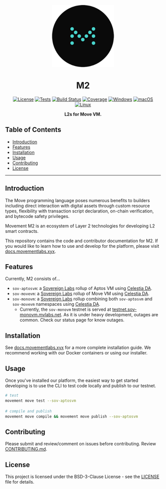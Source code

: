 <div align="center">
    <img src="./rsc/movement_logo.png" alt="Project Logo" width="200" height="200">

# M2

[![License](https://img.shields.io/badge/license-BSD-blue.svg)](https://opensource.org/license/bsd-3-clause/)
[![Tests](https://img.shields.io/badge/tests-Passing-brightgreen)](#)
[![Build Status](https://img.shields.io/badge/build-Passing-brightgreen)](#)
[![Coverage](https://img.shields.io/codecov/c/github/username/project.svg)](https://codecov.io/gh/username/project)
[![Windows](https://img.shields.io/badge/Windows-Download-blue)](https://github.com/movemntdev/m1/releases)
[![macOS](https://img.shields.io/badge/macOS-Download-blue)](https://github.com/movemntdev/m1/releases)
[![Linux](https://img.shields.io/badge/Linux-Download-blue)](https://github.com/movemntdev/m1/releases)

**L2s for Move VM.**

</div>


## Table of Contents

- [Introduction](#introduction)
- [Features](#features)
- [Installation](#installation)
- [Usage](#usage)
- [Contributing](#contributing)
- [License](#license)

---

## Introduction

The Move programming language poses numerous benefits to builders including direct interaction with digital assets through custom resource types, flexibility with transaction script declaration, on-chain verification, and bytecode safety privileges.

Movement M2 is an ecosystem of Layer 2 technologies for developing L2 smart contracts.

This repository contains the code and contributor documentation for M2. If you would like to learn how to use and develop for the platform, please visit [docs.movementlabs.xyx](docs.movementlabs.xyz).

## Features

Currently, M2 consists of...
- `sov-aptosvm`: a [Sovereign Labs](https://github.com/Sovereign-Labs/sovereign-sdk) rollup of Aptos VM using [Celestia DA](https://docs.celestia.org/concepts/how-celestia-works/data-availability-layer/).
- `sov-movevm`: a [Sovereign Labs](https://github.com/Sovereign-Labs/sovereign-sdk) rollup of Move VM using [Celestia DA](https://docs.celestia.org/concepts/how-celestia-works/data-availability-layer/).
- `sov-monovm`: a [Sovereign Labs](https://github.com/Sovereign-Labs/sovereign-sdk) rollup combining both `sov-aptosvm` and `sov-movevm` namespaces using [Celestia DA](https://docs.celestia.org/concepts/how-celestia-works/data-availability-layer/).
  - Currently, the `sov-monovm` testnet is served at [testnet.sov-monovm.mvlabs.net](testnet.sov-monovm.mvlabs.net). As it is under heavy development, outages are common. Check our status page for know outages.

## Installation

See [docs.movementlabs.xyx](docs.movementlabs.xyz) for a more complete installation guide. We recommend working with our Docker containers or using our installer.

## Usage

Once you've installed our platform, the easiest way to get started developing is to use the CLI to test code locally and publish to our testnet.

```bash
# test
movement move test --sov-aptosvm

# compile and publish
movement move compile && movement move publish --sov-aptosvm
```

## Contributing

Please submit and review/comment on issues before contributing. Review [CONTRIBUTING.md](./CONTRIBUTING.md).

## License

This project is licensed under the BSD-3-Clause License - see the [LICENSE](LICENSE) file for details.

